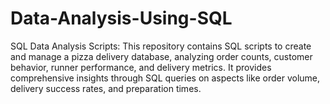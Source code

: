 # Data-Analysis-Using-SQL
SQL Data Analysis Scripts: This repository contains SQL scripts to create and manage a pizza delivery database, analyzing order counts, customer behavior, runner performance, and delivery metrics. It provides comprehensive insights through SQL queries on aspects like order volume, delivery success rates, and preparation times.
